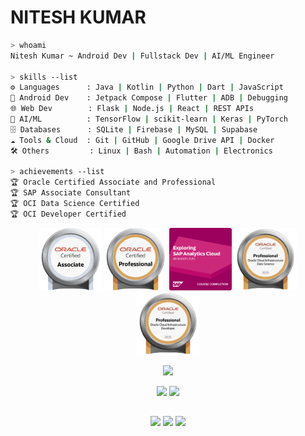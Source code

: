 <p align="center">
  <h1><strong>NITESH KUMAR</strong>
  </h1> 
</p>





```bash
> whoami
Nitesh Kumar ~ Android Dev | Fullstack Dev | AI/ML Engineer

> skills --list
⚙️ Languages      : Java | Kotlin | Python | Dart | JavaScript
📱 Android Dev    : Jetpack Compose | Flutter | ADB | Debugging
🌐 Web Dev        : Flask | Node.js | React | REST APIs
🧠 AI/ML          : TensorFlow | scikit-learn | Keras | PyTorch
🗄️ Databases      : SQLite | Firebase | MySQL | Supabase
☁️ Tools & Cloud  : Git | GitHub | Google Drive API | Docker
🛠️ Others         : Linux | Bash | Automation | Electronics

> achievements --list
🏆 Oracle Certified Associate and Professional  
🏆 SAP Associate Consultant
🏆 OCI Data Science Certified
🏆 OCI Developer Certified  
```


</p>
<p align="center">
<!-- Earned Badges -->
<img src="https://github.com/daemon-001/daemon-001/blob/main/Badges/Oracle_Associate.png" width="100px">
<img src="https://github.com/daemon-001/daemon-001/blob/main/Badges/Oracle_Professional.png" width="100px">
<img src="https://github.com/daemon-001/daemon-001/blob/main/Badges/SAP_AC.png" width="100px">
<img src="https://github.com/daemon-001/daemon-001/blob/main/Badges/OCI_DS.png" width="100px">
<img src="https://github.com/daemon-001/daemon-001/blob/main/Badges/OCI-Dev.png" width="100px">
</p>


<p align="center">
  <!-- Profile Overview -->
  <img src="https://github-profile-summary-cards.vercel.app/api/cards/profile-details?username=daemon-001&theme=radical" height="200px"/>
</p>
<p align="center">
  <!-- Language & Repo Stats -->
  <img src="https://github-profile-summary-cards.vercel.app/api/cards/most-commit-language?username=daemon-001&theme=radical" height="200px"/>
  <img src="https://github-profile-summary-cards.vercel.app/api/cards/productive-time?username=daemon-001&theme=radical&utcOffset=5.5" height="200px"/>
</p>



<!-- Social Section -->
##  

<p align="center">
  <a href="https://www.linkedin.com/in/daemon001/"><img src="https://img.shields.io/badge/LinkedIn-0A66C2?style=for-the-badge&logo=linkedin&logoColor=white"/></a> 
  <a href="mailto:nitesh.kumar4work@gmail.com"><img src="https://img.shields.io/badge/Email-D14836?style=for-the-badge&logo=gmail&logoColor=white"/></a>
  <a href="https://buymeacoffee.com/daemon001"><img src="https://img.shields.io/badge/-Buy_me_a_coffee-FECC00?style=for-the-badge&logo=buymeacoffee&logoColor=black"/></a>
</p>


